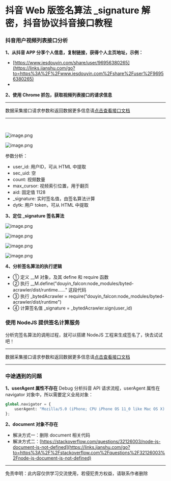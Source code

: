 # 抖音 Web 版签名算法 _signature 解密，抖音协议抖音接口教程

### 抖音用户视频列表接口分析
**1、从抖音 APP 分享个人信息，复制链接，获得个人主页地址，示例：**

- [https://www.iesdouyin.com/share/user/96956380265](https://links.jianshu.com/go?to=https%3A%2F%2Fwww.iesdouyin.com%2Fshare%2Fuser%2F96956380265)
- ​


**2、使用 Chrome 抓包，获取视频列表接口的请求信息**

---



数据采集接口请求参数和返回数据更多信息请[点击查看接口文档](https://docs.qq.com/doc/DU3RKUFVFdVhQbXlR)

---

**​**



 
![image.png](https://cdn.nlark.com/yuque/0/2021/png/97322/1628297413952-7828f14c-c89c-483c-8a21-84630a584575.png#clientId=u0ad31618-4a4e-4&from=paste&height=377&id=u99c95100&name=image.png&originHeight=753&originWidth=1200&originalType=binary&ratio=1&size=609666&status=done&style=none&taskId=ua72d4164-3767-4b7c-8d17-b797b5de054&width=600)

 

 
![image.png](https://cdn.nlark.com/yuque/0/2021/png/97322/1628297427636-fc5d8589-1d64-4c2a-9e25-ef97dcb57bb4.png#clientId=u0ad31618-4a4e-4&from=paste&height=314&id=uae39544f&name=image.png&originHeight=627&originWidth=1200&originalType=binary&ratio=1&size=183470&status=done&style=none&taskId=u357f8870-c71e-4c5b-ba69-176b6717dc9&width=600)

 



参数分析：

- user_id: 用户ID，可从 HTML 中提取
- sec_uid: 空
- count: 视频数量
- max_cursor: 视频索引位置，用于翻页
- aid: 固定值 1128
- _signature: 实时签名值，由签名算法计算
- dytk: 用户 token，可从 HTML 中提取


**3、定位 _signature 签名算法**

 
![image.png](https://cdn.nlark.com/yuque/0/2021/png/97322/1628297439430-5fba546e-1718-449a-b30c-17c4108fd128.png#clientId=u0ad31618-4a4e-4&from=paste&height=432&id=uf33f26c0&name=image.png&originHeight=864&originWidth=1200&originalType=binary&ratio=1&size=438523&status=done&style=none&taskId=u0a8c5619-2c45-4e42-9bad-d1c97ee9249&width=600)

 

 
![image.png](https://cdn.nlark.com/yuque/0/2021/png/97322/1628297447009-24b3eef9-86be-4094-bc04-d90ef603618e.png#clientId=u0ad31618-4a4e-4&from=paste&height=435&id=ue7839035&name=image.png&originHeight=869&originWidth=1200&originalType=binary&ratio=1&size=451625&status=done&style=none&taskId=u625a3871-9588-41be-b098-4a833b30f7d&width=600)

 

 
![image.png](https://cdn.nlark.com/yuque/0/2021/png/97322/1628297454770-068572a9-c11f-4d03-b208-30bff69c8685.png#clientId=u0ad31618-4a4e-4&from=paste&height=441&id=ue14b522b&name=image.png&originHeight=882&originWidth=1200&originalType=binary&ratio=1&size=498223&status=done&style=none&taskId=ubedf48d5-5c81-49fa-aadb-6a1bff187cc&width=600)

 

 
![image.png](https://cdn.nlark.com/yuque/0/2021/png/97322/1628297461971-67ac0d12-de36-4696-bb30-8b0c984fcf3a.png#clientId=u0ad31618-4a4e-4&from=paste&height=441&id=u99cd70ef&name=image.png&originHeight=882&originWidth=1200&originalType=binary&ratio=1&size=405831&status=done&style=none&taskId=u72af0f0b-2d64-49d0-adcd-eabf5e8d426&width=600)

 



**4、分析签名算法的执行逻辑**

- ① 定义 __M 对象，及其 define 和 require 函数
- ② 执行 __M.define("douyin_falcon:node_modules/byted-acrawler/dist/runtime......" 这段代码
- ③ 执行 _bytedAcrawler = require("douyin_falcon:node_modules/byted-acrawler/dist/runtime")
- ④ 计算签名值 _signature = _bytedAcrawler.sign(user_id)

### 使用 NodeJS 提供签名计算服务
分析完签名算法的调用过程，就可以搭建 NodeJS 工程来生成签名了，快去试试吧！

---



数据采集接口请求参数和返回数据更多信息请[点击查看接口文档](https://docs.qq.com/doc/DU3RKUFVFdVhQbXlR)

---


### 中途遇到的问题
**1、userAgent 属性不存在**
Debug 分析抖音 API 请求流程，userAgent 属性在 navigator 对象中，所以需要定义全局对象：


```python
global.navigator = {
    userAgent: "Mozilla/5.0 (iPhone; CPU iPhone OS 11_0 like Mac OS X) AppleWebKit/604.1.38 (KHTML, like Gecko) Version/11.0 Mobile/15A372 Safari/604.1"
};
```


**2、document 对象不存在**

- 解决方式一：删除 document 相关代码
- 解决方式二：[https://stackoverflow.com/questions/32126003/node-js-document-is-not-defined](https://links.jianshu.com/go?to=https%3A%2F%2Fstackoverflow.com%2Fquestions%2F32126003%2Fnode-js-document-is-not-defined)



___________________ 

免责申明：此内容仅供学习交流使用，若侵犯贵方权益，请联系作者删除 
